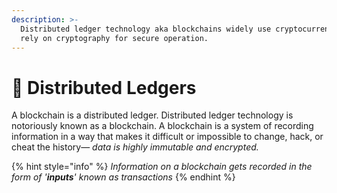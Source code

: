 ```yaml
---
description: >-
  Distributed ledger technology aka blockchains widely use cryptocurrencies and
  rely on cryptography for secure operation.
---
```


# 📡 Distributed Ledgers

A blockchain is a distributed ledger. Distributed ledger technology is notoriously known as a blockchain. A blockchain is a system of recording information in a way that makes it difficult or impossible to change, hack, or cheat the history— _data is highly immutable and encrypted._&#x20;

{% hint style="info" %}
_Information on a blockchain gets recorded in the form of '**inputs**' known as transactions_
{% endhint %}
